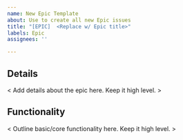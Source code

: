 ```yaml
---
name: New Epic Template
about: Use to create all new Epic issues
title: "[EPIC]  <Replace w/ Epic title>"
labels: Epic
assignees: ''

---
```


## Details

< Add details about the epic here. Keep it high level. >


## **Functionality**

< Outline basic/core functionality here. Keep it high level. >
